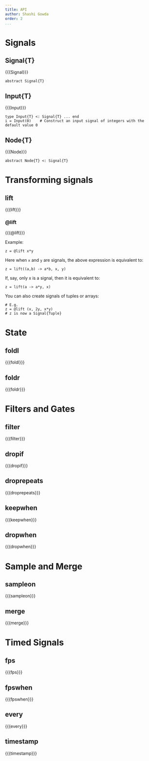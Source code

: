 ```yaml
---
title: API
author: Shashi Gowda
order: 2
...
```


# Signals

## Signal{T}
{{{Signal}}}

```{.julia execute="false"}
abstract Signal{T}
```

## Input{T}
{{{Input}}}

```{.julia execute="false"}
type Input{T} <: Signal{T} ... end
i = Input(0)    # Construct an input signal of integers with the default value 0
```
## Node{T}
{{{Node}}}

```{.julia execute="false"}
abstract Node{T} <: Signal{T}
```

# Transforming signals

## lift
{{{lift}}}

### @lift
{{{@lift}}}

Example:
```{.julia execute="false"}
z = @lift x*y
```
Here when `x` and `y` are signals, the above expression is equivalent to:
```{.julia execute="false"}
z = lift((a,b) -> a*b, x, y)
```
If, say, only x is a signal, then it is equivalent to:

```{.julia execute="false"}
z = lift(a -> a*y, x)
```

You can also create signals of tuples or arrays:

```{.julia execute="false"}
# E.g.
z = @lift (x, 2y, x*y)
# z is now a Signal{Tuple}
```

# State

## foldl
{{{foldl}}}

## foldr
{{{foldr}}}

# Filters and Gates

## filter
{{{filter}}}

## dropif
{{{dropif}}}

## droprepeats
{{{droprepeats}}}

## keepwhen
{{{keepwhen}}}

## dropwhen
{{{dropwhen}}}

# Sample and Merge
## sampleon
{{{sampleon}}}

## merge
{{{merge}}}

# Timed Signals

## fps
{{{fps}}}

## fpswhen
{{{fpswhen}}}

## every
{{{every}}}

## timestamp
{{{timestamp}}}

